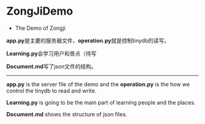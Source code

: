 # ZongJiDemo
- The Demo of Zongji

**app.py**是主要的服务器文件，**operation.py**就是控制tinydb的读写。

**Learning.py**会学习用户和景点（待写

**Document.md**写了json文件的结构。

--------

**app.py** is the server file of the demo and the **operation.py** is the how we control the tinydb to read and write.

**Learning.py** is going to be the main part of learning people and the places.

**Document.md** shows the structure of json files.
